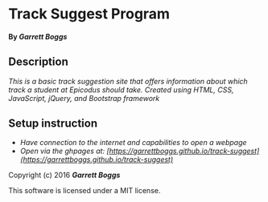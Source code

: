 # Track Suggest Program

#### By _**Garrett Boggs**_

## Description
 _This is a basic track suggestion site that offers information about which track a student at Epicodus should take. Created using HTML, CSS, JavaScript, jQuery, and Bootstrap framework_

## Setup instruction

* _Have connection to the internet and capabilities to open a webpage_
* _Open via the ghpages at: [https://garrettboggs.github.io/track-suggest](https://garrettboggs.github.io/track-suggest)_

Copyright (c) 2016 **_Garrett Boggs_**

This software is licensed under a MIT license.
